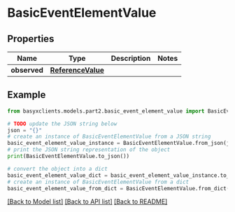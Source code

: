 # BasicEventElementValue


## Properties

Name | Type | Description | Notes
------------ | ------------- | ------------- | -------------
**observed** | [**ReferenceValue**](ReferenceValue.md) |  | 

## Example

```python
from basyxclients.models.part2.basic_event_element_value import BasicEventElementValue

# TODO update the JSON string below
json = "{}"
# create an instance of BasicEventElementValue from a JSON string
basic_event_element_value_instance = BasicEventElementValue.from_json(json)
# print the JSON string representation of the object
print(BasicEventElementValue.to_json())

# convert the object into a dict
basic_event_element_value_dict = basic_event_element_value_instance.to_dict()
# create an instance of BasicEventElementValue from a dict
basic_event_element_value_from_dict = BasicEventElementValue.from_dict(basic_event_element_value_dict)
```
[[Back to Model list]](../README.md#documentation-for-models) [[Back to API list]](../README.md#documentation-for-api-endpoints) [[Back to README]](../README.md)


